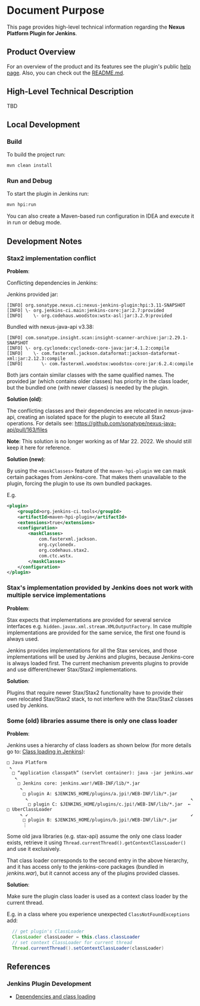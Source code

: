 <!--

    Copyright (c) 2016-present Sonatype, Inc. All rights reserved.

    This program is licensed to you under the Apache License Version 2.0,
    and you may not use this file except in compliance with the Apache License Version 2.0.
    You may obtain a copy of the Apache License Version 2.0 at http://www.apache.org/licenses/LICENSE-2.0.

    Unless required by applicable law or agreed to in writing,
    software distributed under the Apache License Version 2.0 is distributed on an
    "AS IS" BASIS, WITHOUT WARRANTIES OR CONDITIONS OF ANY KIND, either express or implied.
    See the Apache License Version 2.0 for the specific language governing permissions and limitations there under.

-->

# Document Purpose

This page provides high-level technical information regarding the **Nexus Platform Plugin for Jenkins**.


## Product Overview

For an overview of the product and its features see the plugin's public [help page][1]. 
Also, you can check out the [README.md](../README.md).


## High-Level Technical Description

TBD


## Local Development

### Build

To build the project run:
```bash
mvn clean install
```

### Run and Debug

To start the plugin in Jenkins run:
```bash
mvn hpi:run
```

You can also create a Maven-based run configuration in IDEA and execute it in run or debug mode.

## Development Notes

### Stax2 implementation conflict

**Problem**:

Conflicting dependencies in Jenkins:

Jenkins provided jar:
```
[INFO] org.sonatype.nexus.ci:nexus-jenkins-plugin:hpi:3.11-SNAPSHOT
[INFO] \- org.jenkins-ci.main:jenkins-core:jar:2.7:provided
[INFO]    \- org.codehaus.woodstox:wstx-asl:jar:3.2.9:provided
```

Bundled with nexus-java-api v3.38:
```
[INFO] com.sonatype.insight.scan:insight-scanner-archive:jar:2.29.1-SNAPSHOT
[INFO] \- org.cyclonedx:cyclonedx-core-java:jar:4.1.2:compile
[INFO]    \- com.fasterxml.jackson.dataformat:jackson-dataformat-xml:jar:2.12.3:compile
[INFO]       \- com.fasterxml.woodstox:woodstox-core:jar:6.2.4:compile
```

Both jars contain similar classes with the same qualified names. The provided jar (which contains older classes) has 
priority in the class loader, but the bundled one (with newer classes) is needed by the plugin.

**Solution (old)**:

The conflicting classes and their dependencies are relocated in nexus-java-api, creating an isolated space for the 
plugin to execute all Stax2 operations. For details see: https://github.com/sonatype/nexus-java-api/pull/163/files

**Note**: This solution is no longer working as of Mar 22. 2022. We should still keep it here for reference.

**Solution (new)**:

By using the `<maskClasses>` feature of the `maven-hpi-plugin` we can mask certain packages from Jenkins-core. 
That makes them unavailable to the plugin, forcing the plugin to use its own bundled packages.

E.g.
```xml
<plugin>
    <groupId>org.jenkins-ci.tools</groupId>
    <artifactId>maven-hpi-plugin</artifactId>
    <extensions>true</extensions>
    <configuration>
        <maskClasses>
            com.fasterxml.jackson.
            org.cyclonedx.
            org.codehaus.stax2.
            com.ctc.wstx.
        </maskClasses>
    </configuration>
</plugin>
```

### Stax's implementation provided by Jenkins does not work with multiple service implementations

**Problem**:

Stax expects that implementations are provided for several service interfaces e.g. `hidden.javax.xml.stream.XMLOutputFactory`. 
In case multiple implementations are provided for the same service, the first one found is always used. 

Jenkins provides implementations for all the Stax services, and those implementations will be used by Jenkins and 
plugins, because Jenkins-core is always loaded first. The current mechanism prevents plugins to provide and use
different/newer Stax/Stax2 implementations.

**Solution**:

Plugins that require newer Stax/Stax2 functionality have to provide their own relocated Stax/Stax2 stack, to not 
interfere with the Stax/Stax2 classes used by Jenkins.


### Some (old) libraries assume there is only one class loader

**Problem**:

Jenkins uses a hierarchy of class loaders as shown below (for more details go to: [Class loading in Jenkins][2]):
```
□ Java Platform
 ↖
  □ “application classpath” (servlet container): java -jar jenkins.war
   ↖
    □ Jenkins core: jenkins.war!/WEB-INF/lib/*.jar
     ↖
      □ plugin A: $JENKINS_HOME/plugins/a.jpi!/WEB-INF/lib/*.jar
       ↖                                                             ↖
        □ plugin C: $JENKINS_HOME/plugins/c.jpi!/WEB-INF/lib/*.jar  ← □ UberClassLoader
     ↖ ↙                                                             ↙
      □ plugin B: $JENKINS_HOME/plugins/b.jpi!/WEB-INF/lib/*.jar
      ⋮
```

Some old java libraries (e.g. stax-api) assume the only one class loader exists, retrieve it using 
`Thread.currentThread().getContextClassLoader()` and use it exclusively. 

That class loader corresponds to the second entry in the above hierarchy, and it has access only to the 
jenkins-core packages (bundled in _jenkins.war_), but it cannot access any of the plugins provided classes.  

**Solution**:

Make sure the plugin class loader is used as a context class loader by the current thread.

E.g. in a class where you experience unexpected `ClassNotFoundExceptions` add:
```java  
  // get plugin's ClassLoader
  ClassLoader classLoader = this.class.classLoader
  // set context ClassLoader for current thread
  Thread.currentThread().setContextClassLoader(classLoader)
```


## References

### Jenkins Plugin Development

- [Dependencies and class loading][2]


[1]: https://help.sonatype.com/iqserver/integrations/nexus-and-continuous-integration/nexus-platform-plugin-for-jenkins
[2]: https://www.jenkins.io/doc/developer/plugin-development/dependencies-and-class-loading/
